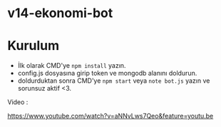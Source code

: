 # v14-ekonomi-bot

# Kurulum 
- İlk olarak CMD'ye `npm install` yazın.
- config.js dosyasına girip token ve mongodb alanını doldurun.
- doldurduktan sonra CMD'ye `npm start` veya `note bot.js` yazın ve sorunsuz aktif <3.

Video : 

https://www.youtube.com/watch?v=aNNvLws7Qeo&feature=youtu.be
